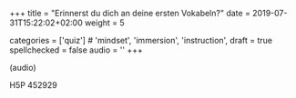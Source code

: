 +++
title = "Erinnerst du dich an deine ersten Vokabeln?"
date =  2019-07-31T15:22:02+02:00
weight = 5

categories = ['quiz'] # 'mindset', 'immersion', 'instruction',
draft = true
spellchecked = false
audio = ''
+++

(audio)

H5P 452929

